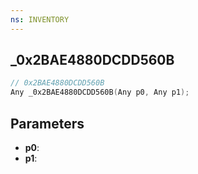 ```yaml
---
ns: INVENTORY
---
```

## _0x2BAE4880DCDD560B

```c
// 0x2BAE4880DCDD560B
Any _0x2BAE4880DCDD560B(Any p0, Any p1);
```

## Parameters
* **p0**:
* **p1**:
